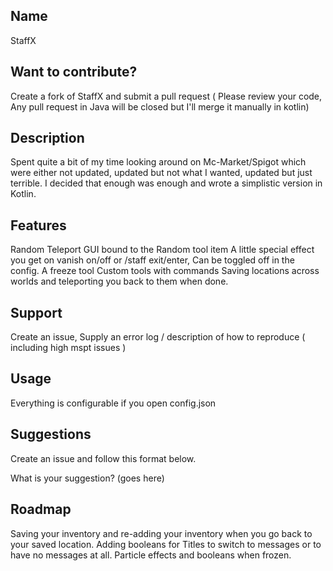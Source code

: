 ## Name
StaffX

## Want to contribute?
Create a fork of StaffX and submit a pull request ( Please review your code, Any pull request in Java will be closed but I'll merge it manually in kotlin)

## Description
Spent quite a bit of my time looking around on Mc-Market/Spigot which were either not updated, updated but not what I wanted, updated but just terrible. I decided that enough was enough and wrote a simplistic version in Kotlin. 

## Features
  Random Teleport GUI bound to the Random tool item
  A little special effect you get on vanish on/off or /staff exit/enter, Can be toggled off in the config.
  A freeze tool
  Custom tools with commands
  Saving locations across worlds and teleporting you back to them when done.

## Support
Create an issue, Supply an error log / description of how to reproduce ( including high mspt issues )

## Usage
Everything is configurable if you open config.json

## Suggestions
Create an issue and follow this format below.

What is your suggestion? (goes here)

## Roadmap
Saving your inventory and re-adding your inventory when you go back to your saved location.
Adding booleans for Titles to switch to messages or to have no messages at all.
Particle effects and booleans when frozen.
